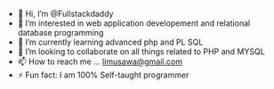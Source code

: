 - 👋 Hi, I’m @Fullstackdaddy
- 👀 I’m interested in web application developement and relational database programming
- 🌱 I’m currently learning advanced php and PL SQL
- 💞️ I’m looking to collaborate on all things related to PHP and MYSQL
- 📫 How to reach me ... limusawa@gmail.com
- ⚡ Fun fact: I am 100% Self-taught programmer
